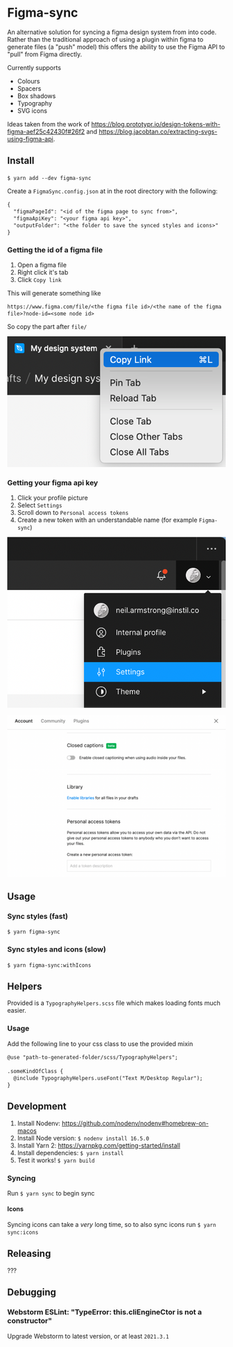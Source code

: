 # Figma-sync

An alternative solution for syncing a figma design system from into code. Rather than the traditional approach of using a plugin within figma to generate files (a "push" model) this offers the ability to use the Figma API to "pull" from Figma directly.

Currently supports
- Colours
- Spacers
- Box shadows
- Typography
- SVG icons

Ideas taken from the work of
https://blog.prototypr.io/design-tokens-with-figma-aef25c42430f#26f2
and
https://blog.jacobtan.co/extracting-svgs-using-figma-api.

## Install
`$ yarn add --dev figma-sync`

Create a `FigmaSync.config.json` at in the root directory with the following:
```
{
  "figmaPageId": "<id of the figma page to sync from>",
  "figmaApiKey": "<your figma api key>",
  "outputFolder": "<the folder to save the synced styles and icons>"
}
```

### Getting the id of a figma file
1. Open a figma file
2. Right click it's tab
3. Click `Copy link`

This will generate something like
```
https://www.figma.com/file/<the figma file id>/<the name of the figma file>?node-id=<some node id>
```
So copy the part after `file/`

![](readme-assets/copy-id.png)

### Getting your figma api key
1. Click your profile picture
2. Select `Settings`
3. Scroll down to `Personal access tokens`
4. Create a new token with an understandable name (for example `Figma-sync`)

![](readme-assets/settings.png)

![](readme-assets/create-token.png)

## Usage

### Sync styles (fast)
`$ yarn figma-sync`

### Sync styles and icons (slow)
`$ yarn figma-sync:withIcons`

## Helpers
Provided is a `TypographyHelpers.scss` file which makes loading fonts much easier. 

### Usage

Add the following line to your css class to use the provided mixin
```
@use "path-to-generated-folder/scss/TypographyHelpers";

.someKindOfClass {
  @include TypographyHelpers.useFont("Text M/Desktop Regular");
}
```

## Development

1. Install Nodenv: https://github.com/nodenv/nodenv#homebrew-on-macos
2. Install Node version: `$ nodenv install 16.5.0`
3. Install Yarn 2: https://yarnpkg.com/getting-started/install
4. Install dependencies: `$ yarn install`
5. Test it works! `$ yarn build`

### Syncing
Run `$ yarn sync` to begin sync

#### Icons
Syncing icons can take a _very_ long time, so to also sync icons run `$ yarn sync:icons`

## Releasing
???

## Debugging

### Webstorm ESLint: "TypeError: this.cliEngineCtor is not a constructor"
Upgrade Webstorm to latest version, or at least `2021.3.1`

